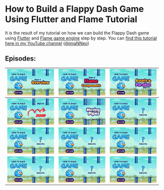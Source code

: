 # How to Build a Flappy Dash Game Using Flutter and Flame Tutorial
It is the result of my tutorial on how we can build the Flappy Dash game using [Flutter](https://flutter.dev) and [Flame game engine](https://flame-engine.org) step by step.
You can [find this tutorial here in my YouTube channel](https://www.youtube.com/playlist?list=PL1-_rCwRcnbMVXe7jyCvZixrMRbvLTXG3) ([@imaNNeo](https://youtube.com/@imaNNeO))

## Episodes:
| [<img src="https://github.com/imaNNeo/flappy_dash/raw/main/repo_files/thumbnails/part1.png" width=600>](https://www.youtube.com/watch?v=WAMN4KEIZdk&list=PL1-_rCwRcnbMVXe7jyCvZixrMRbvLTXG3)    | [<img src="https://github.com/imaNNeo/flappy_dash/raw/main/repo_files/thumbnails/part2.png" width=600>](https://www.youtube.com/watch?v=82BBvGoGy1s&list=PL1-_rCwRcnbMVXe7jyCvZixrMRbvLTXG3&index=2)   | [<img src="https://github.com/imaNNeo/flappy_dash/raw/main/repo_files/thumbnails/part3.png" width=600>](https://www.youtube.com/watch?v=ftjMwGLvI1c&list=PL1-_rCwRcnbMVXe7jyCvZixrMRbvLTXG3&index=3)    |
|------------------------------------------------------------------------------------------------------------------------------------------|-----------------------------------------------------------------------------------------------------------------------------------------|------------------------------------------------------------------------------------------------------------------------------------------|
| [<img src="https://github.com/imaNNeo/flappy_dash/raw/main/repo_files/thumbnails/part4.png" width=600>](https://www.youtube.com/watch?v=YFPV2VCzlVM&list=PL1-_rCwRcnbMVXe7jyCvZixrMRbvLTXG3&index=4)    | [<img src="https://github.com/imaNNeo/flappy_dash/raw/main/repo_files/thumbnails/part5.png" width=600>](https://www.youtube.com/watch?v=jwfPIuqQoJk&list=PL1-_rCwRcnbMVXe7jyCvZixrMRbvLTXG3&index=5)   | [<img src="https://github.com/imaNNeo/flappy_dash/raw/main/repo_files/thumbnails/part-wip.png" width=600>](https://youtube.com/@imaNNeO) |
| [<img src="https://github.com/imaNNeo/flappy_dash/raw/main/repo_files/thumbnails/part-wip.png" width=600>](https://youtube.com/@imaNNeO) | [<img src="https://github.com/imaNNeo/flappy_dash/raw/main/repo_files/thumbnails/part-wip.png" width=600>](https://youtube.com/@imaNNeO) | [<img src="https://github.com/imaNNeo/flappy_dash/raw/main/repo_files/thumbnails/part-wip.png" width=600>](https://youtube.com/@imaNNeO) |
| [<img src="https://github.com/imaNNeo/flappy_dash/raw/main/repo_files/thumbnails/part-wip.png" width=600>](https://youtube.com/@imaNNeO) | [<img src="https://github.com/imaNNeo/flappy_dash/raw/main/repo_files/thumbnails/part-wip.png" width=600>](https://youtube.com/@imaNNeO) | [<img src="https://github.com/imaNNeo/flappy_dash/raw/main/repo_files/thumbnails/part-wip.png" width=600>](https://youtube.com/@imaNNeO) |